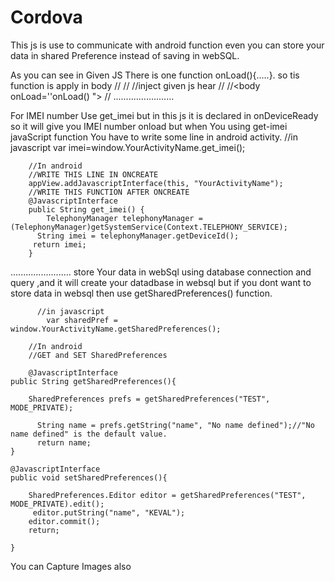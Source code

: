 # Cordova
This js is use to communicate with android function even you can store your data in shared Preference instead of saving in webSQL. 

As you can see in Given JS There is one function onLoad(){.....}.
so tis function is apply in body 
		//<html>
		//<head>
		//inject given js hear 
		//<head>
		//<body onLoad=''onLoad() ">
		//</body>
........................

For IMEI number Use get_imei but in this js it is declared in onDeviceReady so it will give you IMEI number onload
but when You using get-imei javaScript function You have to write some  line in android activity.
		//in javascript
			var imei=window.YourActivityName.get_imei();

		//In android
		//WRITE THIS LINE IN ONCREATE
		appView.addJavascriptInterface(this, "YourActivityName"); 
 		//WRITE THIS FUNCTION AFTER ONCREATE
		@JavascriptInterface
		public String get_imei() {
       		TelephonyManager telephonyManager =(TelephonyManager)getSystemService(Context.TELEPHONY_SERVICE);
		  String imei = telephonyManager.getDeviceId();
		 return imei;    
		}
........................
store Your data in webSql using  database connection and query  ,and it will create your datadbase in websql
but if you dont want to store data in websql then use getSharedPreferences() function.
	 	 
	 	 
	 	  //in javascript
			var sharedPref = window.YourActivityName.getSharedPreferences();

		//In android
		//GET and SET SharedPreferences
	
		@JavascriptInterface
	public String getSharedPreferences(){
	 
		SharedPreferences prefs = getSharedPreferences("TEST", MODE_PRIVATE); 
		
		  String name = prefs.getString("name", "No name defined");//"No name defined" is the default value.
		  return name;    
	}
	
	@JavascriptInterface
	public void setSharedPreferences(){
	 
		SharedPreferences.Editor editor = getSharedPreferences("TEST", MODE_PRIVATE).edit();
		 editor.putString("name", "KEVAL");
		editor.commit();
		return;
		
	}
	
You can Capture Images also
	
	

